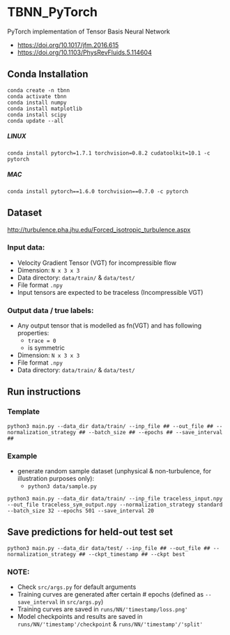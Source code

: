 # TBNN_PyTorch
PyTorch implementation of Tensor Basis Neural Network
* https://doi.org/10.1017/jfm.2016.615
* https://doi.org/10.1103/PhysRevFluids.5.114604

## Conda Installation
```
conda create -n tbnn
conda activate tbnn
conda install numpy
conda install matplotlib
conda install scipy
conda update --all
```
##### LINUX
`conda install pytorch=1.7.1 torchvision=0.8.2 cudatoolkit=10.1 -c pytorch`
##### MAC
`conda install pytorch==1.6.0 torchvision==0.7.0 -c pytorch`


## Dataset
http://turbulence.pha.jhu.edu/Forced_isotropic_turbulence.aspx
### Input data:
* Velocity Gradient Tensor (VGT) for incompressible flow
* Dimension: `N x 3 x 3`
* Data directory: `data/train/` & `data/test/`
* File format `.npy`
* Input tensors are expected to be traceless (Incompressible VGT)

### Output data / true labels:
* Any output tensor that is modelled as fn(VGT) and has following properties:
  * `trace = 0`
  * is symmetric 
* Dimension: `N x 3 x 3`
* File format `.npy`
* Data directory: `data/train/` & `data/test/`

## Run instructions
### Template
`python3 main.py --data_dir data/train/ --inp_file ## --out_file ## --normalization_strategy ## --batch_size ## --epochs ## --save_interval ##`

### Example
* generate random sample dataset (unphysical & non-turbulence, for illustration purposes only): 
  * `python3 data/sample.py`

`python3 main.py --data_dir data/train/ --inp_file traceless_input.npy --out_file traceless_sym_output.npy --normalization_strategy standard --batch_size 32 --epochs 501 --save_interval 20`

## Save predictions for held-out test set
`python3 main.py --data_dir data/test/ --inp_file ## --out_file ## --normalization_strategy ## --ckpt_timestamp ## --ckpt best`

### NOTE:
* Check `src/args.py` for default arguments
* Training curves are generated after certain # epochs (defined as `--save_interval` in `src/args.py`)
* Training curves are saved in `runs/NN/'timestamp/loss.png'`
* Model checkpoints and results are saved in `runs/NN/'timestamp'/checkpoint` & `runs/NN/'timestamp'/'split'`
